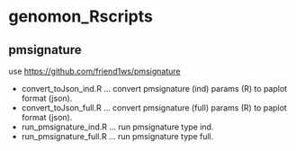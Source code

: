 # genomon_Rscripts

## pmsignature

 use https://github.com/friend1ws/pmsignature
 
 - convert_toJson_ind.R ... convert pmsignature (ind) params (R) to paplot format (json).
 - convert_toJson_full.R ... convert pmsignature (full) params (R) to paplot format (json).
 - run_pmsignature_ind.R ... run pmsignature type ind.
 - run_pmsignature_full.R ... run pmsignature type full.



